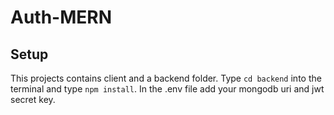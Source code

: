 # Auth-MERN

## Setup 
This projects contains client and a backend folder. Type `cd backend` into the terminal and type `npm install`. In the .env file add your mongodb uri and jwt secret key. 

